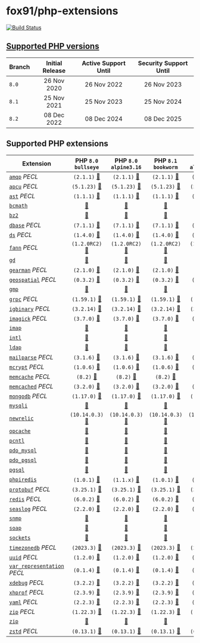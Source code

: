 # fox91/php-extensions

[![Build Status](https://github.com/fox91/docker-php-extensions/actions/workflows/ci.yaml/badge.svg)](https://github.com/fox91/docker-php-extensions/actions/workflows/ci.yaml)

## [Supported PHP versions](https://www.php.net/supported-versions.php)

Branch | Initial Release | Active Support Until | Security Support Until
-------|:---------------:|:--------------------:|:----------------------:
`8.0` | 26 Nov 2020 | 26 Nov 2022 | 26 Nov 2023
`8.1` | 25 Nov 2021 | 25 Nov 2023 | 25 Nov 2024
`8.2` | 08 Dec 2022 | 08 Dec 2024 | 08 Dec 2025

## Supported PHP extensions

Extension | PHP `8.0` `bullseye` | PHP `8.0` `alpine3.16` | PHP `8.1` `bookworm` | PHP `8.1` `alpine3.18` | PHP `8.2` `bookworm` | PHP `8.2` `alpine3.18`
----------|:--------------------:|:----------------------:|:--------------------:|:----------------------:|:--------------------:|:----------------------:
[`amqp`](https://pecl.php.net/package/amqp) _PECL_ | `(2.1.1)` [:whale:](8.0/bullseye/pecl_amqp/Dockerfile) | `(2.1.1)` [:whale:](8.0/alpine3.16/pecl_amqp/Dockerfile) | `(2.1.1)` [:whale:](8.1/bookworm/pecl_amqp/Dockerfile) | `(2.1.1)` [:whale:](8.1/alpine3.18/pecl_amqp/Dockerfile) | `(2.1.1)` [:whale:](8.2/bookworm/pecl_amqp/Dockerfile) | `(2.1.1)` [:whale:](8.2/alpine3.18/pecl_amqp/Dockerfile)
[`apcu`](https://pecl.php.net/package/apcu) _PECL_ | `(5.1.23)` [:whale:](8.0/bullseye/pecl_apcu/Dockerfile) | `(5.1.23)` [:whale:](8.0/alpine3.16/pecl_apcu/Dockerfile) | `(5.1.23)` [:whale:](8.1/bookworm/pecl_apcu/Dockerfile) | `(5.1.23)` [:whale:](8.1/alpine3.18/pecl_apcu/Dockerfile) | `(5.1.23)` [:whale:](8.2/bookworm/pecl_apcu/Dockerfile) | `(5.1.23)` [:whale:](8.2/alpine3.18/pecl_apcu/Dockerfile)
[`ast`](https://pecl.php.net/package/ast) _PECL_ | `(1.1.1)` [:whale:](8.0/bullseye/pecl_ast/Dockerfile) | `(1.1.1)` [:whale:](8.0/alpine3.16/pecl_ast/Dockerfile) | `(1.1.1)` [:whale:](8.1/bookworm/pecl_ast/Dockerfile) | `(1.1.1)` [:whale:](8.1/alpine3.18/pecl_ast/Dockerfile) | `(1.1.1)` [:whale:](8.2/bookworm/pecl_ast/Dockerfile) | `(1.1.1)` [:whale:](8.2/alpine3.18/pecl_ast/Dockerfile)
[`bcmath`](https://php.net/bcmath) | [:whale:](8.0/bullseye/bcmath/Dockerfile) | [:whale:](8.0/alpine3.16/bcmath/Dockerfile) | [:whale:](8.1/bookworm/bcmath/Dockerfile) | [:whale:](8.1/alpine3.18/bcmath/Dockerfile) | [:whale:](8.2/bookworm/bcmath/Dockerfile) | [:whale:](8.2/alpine3.18/bcmath/Dockerfile)
[`bz2`](https://php.net/bz2) | [:whale:](8.0/bullseye/bz2/Dockerfile) | [:whale:](8.0/alpine3.16/bz2/Dockerfile) | [:whale:](8.1/bookworm/bz2/Dockerfile) | [:whale:](8.1/alpine3.18/bz2/Dockerfile) | [:whale:](8.2/bookworm/bz2/Dockerfile) | [:whale:](8.2/alpine3.18/bz2/Dockerfile)
[`dbase`](https://pecl.php.net/package/dbase) _PECL_ | `(7.1.1)` [:whale:](8.0/bullseye/pecl_dbase/Dockerfile) | `(7.1.1)` [:whale:](8.0/alpine3.16/pecl_dbase/Dockerfile) | `(7.1.1)` [:whale:](8.1/bookworm/pecl_dbase/Dockerfile) | `(7.1.1)` [:whale:](8.1/alpine3.18/pecl_dbase/Dockerfile) | `(7.1.1)` [:whale:](8.2/bookworm/pecl_dbase/Dockerfile) | `(7.1.1)` [:whale:](8.2/alpine3.18/pecl_dbase/Dockerfile)
[`ds`](https://pecl.php.net/package/ds) _PECL_ | `(1.4.0)` [:whale:](8.0/bullseye/pecl_ds/Dockerfile) | `(1.4.0)` [:whale:](8.0/alpine3.16/pecl_ds/Dockerfile) | `(1.4.0)` [:whale:](8.1/bookworm/pecl_ds/Dockerfile) | `(1.4.0)` [:whale:](8.1/alpine3.18/pecl_ds/Dockerfile) | `(1.4.0)` [:whale:](8.2/bookworm/pecl_ds/Dockerfile) | `(1.4.0)` [:whale:](8.2/alpine3.18/pecl_ds/Dockerfile)
[`fann`](https://pecl.php.net/package/fann) _PECL_ | `(1.2.0RC2)` [:whale:](8.0/bullseye/pecl_fann/Dockerfile) | `(1.2.0RC2)` [:whale:](8.0/alpine3.16/pecl_fann/Dockerfile) | `(1.2.0RC2)` [:whale:](8.1/bookworm/pecl_fann/Dockerfile) | `(1.2.0RC2)` [:whale:](8.1/alpine3.18/pecl_fann/Dockerfile) | `(1.2.0RC2)` [:whale:](8.2/bookworm/pecl_fann/Dockerfile) | `(1.2.0RC2)` [:whale:](8.2/alpine3.18/pecl_fann/Dockerfile)
[`gd`](https://php.net/gd) | [:whale:](8.0/bullseye/gd/Dockerfile) | [:whale:](8.0/alpine3.16/gd/Dockerfile) | [:whale:](8.1/bookworm/gd/Dockerfile) | [:whale:](8.1/alpine3.18/gd/Dockerfile) | [:whale:](8.2/bookworm/gd/Dockerfile) | [:whale:](8.2/alpine3.18/gd/Dockerfile)
[`gearman`](https://pecl.php.net/package/gearman) _PECL_ | `(2.1.0)` [:whale:](8.0/bullseye/pecl_gearman/Dockerfile) | `(2.1.0)` [:whale:](8.0/alpine3.16/pecl_gearman/Dockerfile) | `(2.1.0)` [:whale:](8.1/bookworm/pecl_gearman/Dockerfile) | :x: | `(2.1.0)` [:whale:](8.2/bookworm/pecl_gearman/Dockerfile) | :x:
[`geospatial`](https://pecl.php.net/package/geospatial) _PECL_ | `(0.3.2)` [:whale:](8.0/bullseye/pecl_geospatial/Dockerfile) | `(0.3.2)` [:whale:](8.0/alpine3.16/pecl_geospatial/Dockerfile) | `(0.3.2)` [:whale:](8.1/bookworm/pecl_geospatial/Dockerfile) | `(0.3.2)` [:whale:](8.1/alpine3.18/pecl_geospatial/Dockerfile) | `(0.3.2)` [:whale:](8.2/bookworm/pecl_geospatial/Dockerfile) | `(0.3.2)` [:whale:](8.2/alpine3.18/pecl_geospatial/Dockerfile)
[`gmp`](https://php.net/gmp) | [:whale:](8.0/bullseye/gmp/Dockerfile) | [:whale:](8.0/alpine3.16/gmp/Dockerfile) | [:whale:](8.1/bookworm/gmp/Dockerfile) | [:whale:](8.1/alpine3.18/gmp/Dockerfile) | [:whale:](8.2/bookworm/gmp/Dockerfile) | [:whale:](8.2/alpine3.18/gmp/Dockerfile)
[`grpc`](https://pecl.php.net/package/grpc) _PECL_ | `(1.59.1)` [:whale:](8.0/bullseye/pecl_grpc/Dockerfile) | `(1.59.1)` [:whale:](8.0/alpine3.16/pecl_grpc/Dockerfile) | `(1.59.1)` [:whale:](8.1/bookworm/pecl_grpc/Dockerfile) | `(1.59.1)` [:whale:](8.1/alpine3.18/pecl_grpc/Dockerfile) | `(1.59.1)` [:whale:](8.2/bookworm/pecl_grpc/Dockerfile) | `(1.59.1)` [:whale:](8.2/alpine3.18/pecl_grpc/Dockerfile)
[`igbinary`](https://pecl.php.net/package/igbinary) _PECL_ | `(3.2.14)` [:whale:](8.0/bullseye/pecl_igbinary/Dockerfile) | `(3.2.14)` [:whale:](8.0/alpine3.16/pecl_igbinary/Dockerfile) | `(3.2.14)` [:whale:](8.1/bookworm/pecl_igbinary/Dockerfile) | `(3.2.14)` [:whale:](8.1/alpine3.18/pecl_igbinary/Dockerfile) | `(3.2.14)` [:whale:](8.2/bookworm/pecl_igbinary/Dockerfile) | `(3.2.14)` [:whale:](8.2/alpine3.18/pecl_igbinary/Dockerfile)
[`imagick`](https://pecl.php.net/package/imagick) _PECL_ | `(3.7.0)` [:whale:](8.0/bullseye/pecl_imagick/Dockerfile) | `(3.7.0)` [:whale:](8.0/alpine3.16/pecl_imagick/Dockerfile) | `(3.7.0)` [:whale:](8.1/bookworm/pecl_imagick/Dockerfile) | `(3.7.0)` [:whale:](8.1/alpine3.18/pecl_imagick/Dockerfile) | `(3.7.0)` [:whale:](8.2/bookworm/pecl_imagick/Dockerfile) | `(3.7.0)` [:whale:](8.2/alpine3.18/pecl_imagick/Dockerfile)
[`imap`](https://php.net/imap) | [:whale:](8.0/bullseye/imap/Dockerfile) | [:whale:](8.0/alpine3.16/imap/Dockerfile) | [:whale:](8.1/bookworm/imap/Dockerfile) | [:whale:](8.1/alpine3.18/imap/Dockerfile) | [:whale:](8.2/bookworm/imap/Dockerfile) | [:whale:](8.2/alpine3.18/imap/Dockerfile)
[`intl`](https://php.net/intl) | [:whale:](8.0/bullseye/intl/Dockerfile) | [:whale:](8.0/alpine3.16/intl/Dockerfile) | [:whale:](8.1/bookworm/intl/Dockerfile) | [:whale:](8.1/alpine3.18/intl/Dockerfile) | [:whale:](8.2/bookworm/intl/Dockerfile) | [:whale:](8.2/alpine3.18/intl/Dockerfile)
[`ldap`](https://php.net/ldap) | [:whale:](8.0/bullseye/ldap/Dockerfile) | [:whale:](8.0/alpine3.16/ldap/Dockerfile) | [:whale:](8.1/bookworm/ldap/Dockerfile) | [:whale:](8.1/alpine3.18/ldap/Dockerfile) | [:whale:](8.2/bookworm/ldap/Dockerfile) | [:whale:](8.2/alpine3.18/ldap/Dockerfile)
[`mailparse`](https://pecl.php.net/package/mailparse) _PECL_ | `(3.1.6)` [:whale:](8.0/bullseye/pecl_mailparse/Dockerfile) | `(3.1.6)` [:whale:](8.0/alpine3.16/pecl_mailparse/Dockerfile) | `(3.1.6)` [:whale:](8.1/bookworm/pecl_mailparse/Dockerfile) | `(3.1.6)` [:whale:](8.1/alpine3.18/pecl_mailparse/Dockerfile) | `(3.1.6)` [:whale:](8.2/bookworm/pecl_mailparse/Dockerfile) | `(3.1.6)` [:whale:](8.2/alpine3.18/pecl_mailparse/Dockerfile)
[`mcrypt`](https://pecl.php.net/package/mcrypt) _PECL_ | `(1.0.6)` [:whale:](8.0/bullseye/pecl_mcrypt/Dockerfile) | `(1.0.6)` [:whale:](8.0/alpine3.16/pecl_mcrypt/Dockerfile) | `(1.0.6)` [:whale:](8.1/bookworm/pecl_mcrypt/Dockerfile) | `(1.0.6)` [:whale:](8.1/alpine3.18/pecl_mcrypt/Dockerfile) | `(1.0.6)` [:whale:](8.2/bookworm/pecl_mcrypt/Dockerfile) | `(1.0.6)` [:whale:](8.2/alpine3.18/pecl_mcrypt/Dockerfile)
[`memcache`](https://pecl.php.net/package/memcache) _PECL_ | `(8.2)` [:whale:](8.0/bullseye/pecl_memcache/Dockerfile) | `(8.2)` [:whale:](8.0/alpine3.16/pecl_memcache/Dockerfile) | `(8.2)` [:whale:](8.1/bookworm/pecl_memcache/Dockerfile) | `(8.2)` [:whale:](8.1/alpine3.18/pecl_memcache/Dockerfile) | `(8.2)` [:whale:](8.2/bookworm/pecl_memcache/Dockerfile) | `(8.2)` [:whale:](8.2/alpine3.18/pecl_memcache/Dockerfile)
[`memcached`](https://pecl.php.net/package/memcached) _PECL_ | `(3.2.0)` [:whale:](8.0/bullseye/pecl_memcached/Dockerfile) | `(3.2.0)` [:whale:](8.0/alpine3.16/pecl_memcached/Dockerfile) | `(3.2.0)` [:whale:](8.1/bookworm/pecl_memcached/Dockerfile) | `(3.2.0)` [:whale:](8.1/alpine3.18/pecl_memcached/Dockerfile) | `(3.2.0)` [:whale:](8.2/bookworm/pecl_memcached/Dockerfile) | `(3.2.0)` [:whale:](8.2/alpine3.18/pecl_memcached/Dockerfile)
[`mongodb`](https://pecl.php.net/package/mongodb) _PECL_ | `(1.17.0)` [:whale:](8.0/bullseye/pecl_mongodb/Dockerfile) | `(1.17.0)` [:whale:](8.0/alpine3.16/pecl_mongodb/Dockerfile) | `(1.17.0)` [:whale:](8.1/bookworm/pecl_mongodb/Dockerfile) | `(1.17.0)` [:whale:](8.1/alpine3.18/pecl_mongodb/Dockerfile) | `(1.17.0)` [:whale:](8.2/bookworm/pecl_mongodb/Dockerfile) | `(1.17.0)` [:whale:](8.2/alpine3.18/pecl_mongodb/Dockerfile)
[`mysqli`](https://php.net/mysqli) | [:whale:](8.0/bullseye/mysqli/Dockerfile) | [:whale:](8.0/alpine3.16/mysqli/Dockerfile) | [:whale:](8.1/bookworm/mysqli/Dockerfile) | [:whale:](8.1/alpine3.18/mysqli/Dockerfile) | [:whale:](8.2/bookworm/mysqli/Dockerfile) | [:whale:](8.2/alpine3.18/mysqli/Dockerfile)
[`newrelic`](https://docs.newrelic.com/docs/apm/agents/php-agent/) | `(10.14.0.3)` [:whale:](8.0/bullseye/newrelic/Dockerfile) | `(10.14.0.3)` [:whale:](8.0/alpine3.16/newrelic/Dockerfile) | `(10.14.0.3)` [:whale:](8.1/bookworm/newrelic/Dockerfile) | `(10.14.0.3)` [:whale:](8.1/alpine3.18/newrelic/Dockerfile) | `(10.14.0.3)` [:whale:](8.2/bookworm/newrelic/Dockerfile) | `(10.14.0.3)` [:whale:](8.2/alpine3.18/newrelic/Dockerfile)
[`opcache`](https://php.net/opcache) | [:whale:](8.0/bullseye/opcache/Dockerfile) | [:whale:](8.0/alpine3.16/opcache/Dockerfile) | [:whale:](8.1/bookworm/opcache/Dockerfile) | [:whale:](8.1/alpine3.18/opcache/Dockerfile) | [:whale:](8.2/bookworm/opcache/Dockerfile) | [:whale:](8.2/alpine3.18/opcache/Dockerfile)
[`pcntl`](https://php.net/pcntl) | [:whale:](8.0/bullseye/pcntl/Dockerfile) | [:whale:](8.0/alpine3.16/pcntl/Dockerfile) | [:whale:](8.1/bookworm/pcntl/Dockerfile) | [:whale:](8.1/alpine3.18/pcntl/Dockerfile) | [:whale:](8.2/bookworm/pcntl/Dockerfile) | [:whale:](8.2/alpine3.18/pcntl/Dockerfile)
[`pdo_mysql`](https://php.net/pdo_mysql) | [:whale:](8.0/bullseye/pdo_mysql/Dockerfile) | [:whale:](8.0/alpine3.16/pdo_mysql/Dockerfile) | [:whale:](8.1/bookworm/pdo_mysql/Dockerfile) | [:whale:](8.1/alpine3.18/pdo_mysql/Dockerfile) | [:whale:](8.2/bookworm/pdo_mysql/Dockerfile) | [:whale:](8.2/alpine3.18/pdo_mysql/Dockerfile)
[`pdo_pgsql`](https://php.net/pdo_pgsql) | [:whale:](8.0/bullseye/pdo_pgsql/Dockerfile) | [:whale:](8.0/alpine3.16/pdo_pgsql/Dockerfile) | [:whale:](8.1/bookworm/pdo_pgsql/Dockerfile) | [:whale:](8.1/alpine3.18/pdo_pgsql/Dockerfile) | [:whale:](8.2/bookworm/pdo_pgsql/Dockerfile) | [:whale:](8.2/alpine3.18/pdo_pgsql/Dockerfile)
[`pgsql`](https://php.net/pgsql) | [:whale:](8.0/bullseye/pgsql/Dockerfile) | [:whale:](8.0/alpine3.16/pgsql/Dockerfile) | [:whale:](8.1/bookworm/pgsql/Dockerfile) | [:whale:](8.1/alpine3.18/pgsql/Dockerfile) | [:whale:](8.2/bookworm/pgsql/Dockerfile) | [:whale:](8.2/alpine3.18/pgsql/Dockerfile)
[`phpiredis`](https://github.com/nrk/phpiredis) | `(1.0.1)` [:whale:](8.0/bullseye/phpiredis/Dockerfile) | `(1.1.x)` [:whale:](8.0/alpine3.16/phpiredis/Dockerfile) | `(1.0.1)` [:whale:](8.1/bookworm/phpiredis/Dockerfile) | `(1.1.x)` [:whale:](8.1/alpine3.18/phpiredis/Dockerfile) | `(1.0.1)` [:whale:](8.2/bookworm/phpiredis/Dockerfile) | `(1.1.x)` [:whale:](8.2/alpine3.18/phpiredis/Dockerfile)
[`protobuf`](https://pecl.php.net/package/protobuf) _PECL_ | `(3.25.1)` [:whale:](8.0/bullseye/pecl_protobuf/Dockerfile) | `(3.25.1)` [:whale:](8.0/alpine3.16/pecl_protobuf/Dockerfile) | `(3.25.1)` [:whale:](8.1/bookworm/pecl_protobuf/Dockerfile) | `(3.25.1)` [:whale:](8.1/alpine3.18/pecl_protobuf/Dockerfile) | `(3.25.1)` [:whale:](8.2/bookworm/pecl_protobuf/Dockerfile) | `(3.25.1)` [:whale:](8.2/alpine3.18/pecl_protobuf/Dockerfile)
[`redis`](https://pecl.php.net/package/redis) _PECL_ | `(6.0.2)` [:whale:](8.0/bullseye/pecl_redis/Dockerfile) | `(6.0.2)` [:whale:](8.0/alpine3.16/pecl_redis/Dockerfile) | `(6.0.2)` [:whale:](8.1/bookworm/pecl_redis/Dockerfile) | `(6.0.2)` [:whale:](8.1/alpine3.18/pecl_redis/Dockerfile) | `(6.0.2)` [:whale:](8.2/bookworm/pecl_redis/Dockerfile) | `(6.0.2)` [:whale:](8.2/alpine3.18/pecl_redis/Dockerfile)
[`seaslog`](https://pecl.php.net/package/seaslog) _PECL_ | `(2.2.0)` [:whale:](8.0/bullseye/pecl_seaslog/Dockerfile) | `(2.2.0)` [:whale:](8.0/alpine3.16/pecl_seaslog/Dockerfile) | `(2.2.0)` [:whale:](8.1/bookworm/pecl_seaslog/Dockerfile) | `(2.2.0)` [:whale:](8.1/alpine3.18/pecl_seaslog/Dockerfile) | `(2.2.0)` [:whale:](8.2/bookworm/pecl_seaslog/Dockerfile) | `(2.2.0)` [:whale:](8.2/alpine3.18/pecl_seaslog/Dockerfile)
[`snmp`](https://php.net/snmp) | [:whale:](8.0/bullseye/snmp/Dockerfile) | [:whale:](8.0/alpine3.16/snmp/Dockerfile) | [:whale:](8.1/bookworm/snmp/Dockerfile) | [:whale:](8.1/alpine3.18/snmp/Dockerfile) | [:whale:](8.2/bookworm/snmp/Dockerfile) | [:whale:](8.2/alpine3.18/snmp/Dockerfile)
[`soap`](https://php.net/soap) | [:whale:](8.0/bullseye/soap/Dockerfile) | [:whale:](8.0/alpine3.16/soap/Dockerfile) | [:whale:](8.1/bookworm/soap/Dockerfile) | [:whale:](8.1/alpine3.18/soap/Dockerfile) | [:whale:](8.2/bookworm/soap/Dockerfile) | [:whale:](8.2/alpine3.18/soap/Dockerfile)
[`sockets`](https://php.net/sockets) | [:whale:](8.0/bullseye/sockets/Dockerfile) | [:whale:](8.0/alpine3.16/sockets/Dockerfile) | [:whale:](8.1/bookworm/sockets/Dockerfile) | [:whale:](8.1/alpine3.18/sockets/Dockerfile) | [:whale:](8.2/bookworm/sockets/Dockerfile) | [:whale:](8.2/alpine3.18/sockets/Dockerfile)
[`timezonedb`](https://pecl.php.net/package/timezonedb) _PECL_ | `(2023.3)` [:whale:](8.0/bullseye/pecl_timezonedb/Dockerfile) | `(2023.3)` [:whale:](8.0/alpine3.16/pecl_timezonedb/Dockerfile) | `(2023.3)` [:whale:](8.1/bookworm/pecl_timezonedb/Dockerfile) | `(2023.3)` [:whale:](8.1/alpine3.18/pecl_timezonedb/Dockerfile) | `(2023.3)` [:whale:](8.2/bookworm/pecl_timezonedb/Dockerfile) | `(2023.3)` [:whale:](8.2/alpine3.18/pecl_timezonedb/Dockerfile)
[`uuid`](https://pecl.php.net/package/uuid) _PECL_ | `(1.2.0)` [:whale:](8.0/bullseye/pecl_uuid/Dockerfile) | `(1.2.0)` [:whale:](8.0/alpine3.16/pecl_uuid/Dockerfile) | `(1.2.0)` [:whale:](8.1/bookworm/pecl_uuid/Dockerfile) | `(1.2.0)` [:whale:](8.1/alpine3.18/pecl_uuid/Dockerfile) | `(1.2.0)` [:whale:](8.2/bookworm/pecl_uuid/Dockerfile) | `(1.2.0)` [:whale:](8.2/alpine3.18/pecl_uuid/Dockerfile)
[`var_representation`](https://pecl.php.net/package/var_representation) _PECL_ | `(0.1.4)` [:whale:](8.0/bullseye/pecl_var_representation/Dockerfile) | `(0.1.4)` [:whale:](8.0/alpine3.16/pecl_var_representation/Dockerfile) | `(0.1.4)` [:whale:](8.1/bookworm/pecl_var_representation/Dockerfile) | `(0.1.4)` [:whale:](8.1/alpine3.18/pecl_var_representation/Dockerfile) | `(0.1.4)` [:whale:](8.2/bookworm/pecl_var_representation/Dockerfile) | `(0.1.4)` [:whale:](8.2/alpine3.18/pecl_var_representation/Dockerfile)
[`xdebug`](https://pecl.php.net/package/xdebug) _PECL_ | `(3.2.2)` [:whale:](8.0/bullseye/pecl_xdebug/Dockerfile) | `(3.2.2)` [:whale:](8.0/alpine3.16/pecl_xdebug/Dockerfile) | `(3.2.2)` [:whale:](8.1/bookworm/pecl_xdebug/Dockerfile) | `(3.2.2)` [:whale:](8.1/alpine3.18/pecl_xdebug/Dockerfile) | `(3.2.2)` [:whale:](8.2/bookworm/pecl_xdebug/Dockerfile) | `(3.2.2)` [:whale:](8.2/alpine3.18/pecl_xdebug/Dockerfile)
[`xhprof`](https://pecl.php.net/package/xhprof) _PECL_ | `(2.3.9)` [:whale:](8.0/bullseye/pecl_xhprof/Dockerfile) | `(2.3.9)` [:whale:](8.0/alpine3.16/pecl_xhprof/Dockerfile) | `(2.3.9)` [:whale:](8.1/bookworm/pecl_xhprof/Dockerfile) | `(2.3.9)` [:whale:](8.1/alpine3.18/pecl_xhprof/Dockerfile) | `(2.3.9)` [:whale:](8.2/bookworm/pecl_xhprof/Dockerfile) | `(2.3.9)` [:whale:](8.2/alpine3.18/pecl_xhprof/Dockerfile)
[`yaml`](https://pecl.php.net/package/yaml) _PECL_ | `(2.2.3)` [:whale:](8.0/bullseye/pecl_yaml/Dockerfile) | `(2.2.3)` [:whale:](8.0/alpine3.16/pecl_yaml/Dockerfile) | `(2.2.3)` [:whale:](8.1/bookworm/pecl_yaml/Dockerfile) | `(2.2.3)` [:whale:](8.1/alpine3.18/pecl_yaml/Dockerfile) | `(2.2.3)` [:whale:](8.2/bookworm/pecl_yaml/Dockerfile) | `(2.2.3)` [:whale:](8.2/alpine3.18/pecl_yaml/Dockerfile)
[`zip`](https://pecl.php.net/package/zip) _PECL_ | `(1.22.3)` [:whale:](8.0/bullseye/pecl_zip/Dockerfile) | `(1.22.3)` [:whale:](8.0/alpine3.16/pecl_zip/Dockerfile) | `(1.22.3)` [:whale:](8.1/bookworm/pecl_zip/Dockerfile) | `(1.22.3)` [:whale:](8.1/alpine3.18/pecl_zip/Dockerfile) | `(1.22.3)` [:whale:](8.2/bookworm/pecl_zip/Dockerfile) | `(1.22.3)` [:whale:](8.2/alpine3.18/pecl_zip/Dockerfile)
[`zip`](https://php.net/zip) | [:whale:](8.0/bullseye/zip/Dockerfile) | [:whale:](8.0/alpine3.16/zip/Dockerfile) | [:whale:](8.1/bookworm/zip/Dockerfile) | [:whale:](8.1/alpine3.18/zip/Dockerfile) | [:whale:](8.2/bookworm/zip/Dockerfile) | [:whale:](8.2/alpine3.18/zip/Dockerfile)
[`zstd`](https://pecl.php.net/package/zstd) _PECL_ | `(0.13.1)` [:whale:](8.0/bullseye/pecl_zstd/Dockerfile) | `(0.13.1)` [:whale:](8.0/alpine3.16/pecl_zstd/Dockerfile) | `(0.13.1)` [:whale:](8.1/bookworm/pecl_zstd/Dockerfile) | `(0.13.1)` [:whale:](8.1/alpine3.18/pecl_zstd/Dockerfile) | `(0.13.1)` [:whale:](8.2/bookworm/pecl_zstd/Dockerfile) | `(0.13.1)` [:whale:](8.2/alpine3.18/pecl_zstd/Dockerfile)
